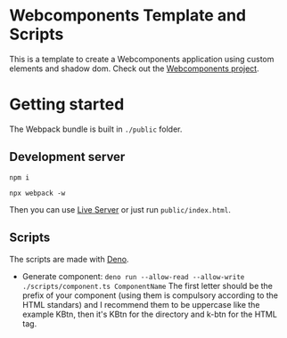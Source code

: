 # Webcomponents Template and Scripts

This is a template to create a Webcomponents application using custom elements and shadow dom.
Check out the [Webcomponents project](https://github.com/w3c/webcomponents).

# Getting started

The Webpack bundle is built in `./public` folder.

## Development server

```
npm i
```

```
npx webpack -w
```

Then you can use [Live Server](https://github.com/ritwickdey/vscode-live-server) or just run `public/index.html`.

## Scripts

The scripts are made with [Deno](https://github.com/denoland/deno).

- Generate component:
  `deno run --allow-read --allow-write ./scripts/component.ts ComponentName`
  The first letter should be the prefix of your component (using them is compulsory according to the HTML standars) and I recommend them to be uppercase like the example KBtn, then it's KBtn for the directory and k-btn for the HTML tag.
